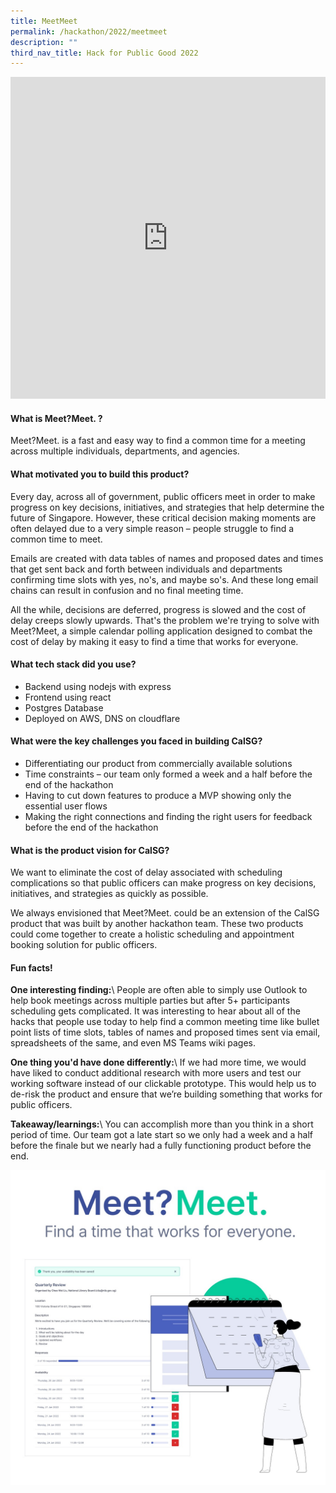 ```yaml
---
title: MeetMeet
permalink: /hackathon/2022/meetmeet
description: ""
third_nav_title: Hack for Public Good 2022
---
```

<iframe allowfullscreen="true" height="515" width="100%" frameborder="0" src="https://docs.google.com/presentation/d/e/2PACX-1vQ2VZMSEexIX2dNODjeIy4Cn4abbhzkveBnLx-eEHYSFgrX7nNkaRz3fKk2Tp8lKniLZ7MTadZIr4wf/embed?start=false&loop=false&delayms=3000"></iframe>

#### What is Meet?Meet. ?
Meet?Meet. is a fast and easy way to find a common time for a meeting across multiple individuals, departments, and agencies.

#### What motivated you to build this product?
Every day, across all of government, public officers meet in order to make progress on key decisions, initiatives, and strategies that help determine the future of Singapore. However, these critical decision making moments are often delayed due to a very simple reason – people struggle to find a common time to meet.

Emails are created with data tables of names and proposed dates and times that get sent back and forth between individuals and departments confirming time slots with yes, no's, and maybe so's. And these long email chains can result in confusion and no final meeting time.

All the while, decisions are deferred, progress is slowed and the cost of delay creeps slowly upwards.
 That's the problem we're trying to solve with Meet?Meet, a simple calendar polling application designed to combat the cost of delay by making it easy to find a time that works for everyone.

#### What tech stack did you use?

- Backend using nodejs with express
- Frontend using react
- Postgres Database 
- Deployed on AWS, DNS on cloudflare
 
#### What were the key challenges you faced in building CalSG? 

- Differentiating our product from commercially available solutions
 - Time constraints – our team only formed a week and a half before the end of the hackathon
 - Having to cut down features to produce a MVP showing only the essential user flows
 - Making the right connections and finding the right users for feedback before the end of the hackathon

#### What is the product vision for CalSG? 
We want to eliminate the cost of delay associated with scheduling complications so that public officers can make progress on key decisions, initiatives, and strategies as quickly as possible.

We always envisioned that Meet?Meet. could be an extension of the CalSG product that was built by another hackathon team. These two products could come together to create a holistic scheduling and appointment booking solution for public officers.

#### Fun facts!
**One interesting finding:**\\
People are often able to simply use Outlook to help book meetings across multiple parties but after 5+ participants scheduling gets complicated. It was interesting to hear about all of the hacks that people use today to help find a common meeting time like bullet point lists of time slots, tables of names and proposed times sent via email, spreadsheets of the same, and even MS Teams wiki pages.

**One thing you'd have done differently:**\\
If we had more time, we would have liked to conduct additional research with more users and test our working software instead of our clickable prototype. This would help us to de-risk the product and ensure that we’re building something that works for public officers.

**Takeaway/learnings:**\\
You can accomplish more than you think in a short period of time. Our team got a late start so we only had a week and a half before the finale but we nearly had a fully functioning product before the end.

![MeetMeet product demo image](/images/meetmeet-snapshot.jpeg)